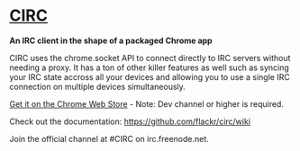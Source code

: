 # [CIRC](http://flackr.github.com/circ)
**An IRC client in the shape of a packaged Chrome app**

CIRC uses the chrome.socket API to connect directly to IRC servers without needing a proxy. It has a ton of other killer features as well such as syncing your IRC state accross all your devices and allowing you to use a single IRC connection on multiple devices simultaneously.

[Get it on the Chrome Web Store](https://chrome.google.com/webstore/detail/circ/bebigdkelppomhhjaaianniiifjbgocn) - 
Note: Dev channel or higher is required.

Check out the documentation: https://github.com/flackr/circ/wiki

Join the official channel at #CIRC on irc.freenode.net.
